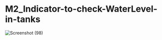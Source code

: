 # M2_Indicator-to-check-WaterLevel-in-tanks

![Screenshot (98)](https://user-images.githubusercontent.com/101939465/164614564-7942628d-5126-4bd2-b454-24e0264261f9.png)


